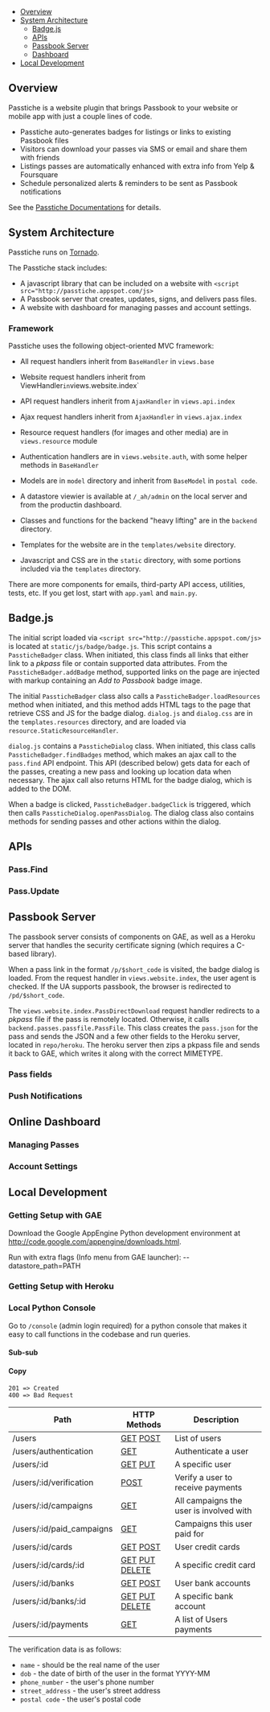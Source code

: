 <img src="http://www.passtiche.appspot.com/static/images/logo/logo_black_text_small.png" style="width:00px;"/>

* [Overview](#overview)
* [System Architecture](#system-architecture) 
    * [Badge.js](#badgejs)
    * [APIs](#apis)
    * [Passbook Server](#passes)       
    * [Dashboard](#dashboard)
* [Local Development](#local-development)


## Overview

Passtiche is a website plugin that brings Passbook to your website or mobile app with just a couple lines of code.

* Passtiche auto-generates badges for listings or links to existing Passbook files
* Visitors can download your passes via SMS or email and share them with friends
* Listings passes are automatically enhanced with extra info from Yelp & Foursquare
* Schedule personalized alerts & reminders to be sent as Passbook notifications

See the [Passtiche Documentations](http://www.passtiche.appspot.com/docs) for details.

## System Architecture

Passtiche runs on [Tornado](http://www.tornadoweb.org/). 

The Passtiche stack includes:

* A javascript library that can be included on a website with `<script src="http://passtiche.appspot.com/js>` 
* A Passbook server that creates, updates, signs, and delivers pass files.
* A website with dashboard for managing passes and account settings.

### Framework

Passtiche uses the following object-oriented MVC framework:

* All request handlers inherit from `BaseHandler` in `views.base`
* Website request handlers inherit from ViewHandler` in `views.website.index`
* API request handlers inherit from `AjaxHandler` in `views.api.index`
* Ajax request handlers inherit from `AjaxHandler` in `views.ajax.index`
* Resource request handlers (for images and other media) are in `views.resource` module
* Authentication handlers are in `views.website.auth`, with some helper methods in `BaseHandler`

* Models are in `model` directory and inherit from `BaseModel` in `postal code`.
* A datastore viewier is available at `/_ah/admin` on the local server and from the productin dashboard. 

* Classes and functions for the backend "heavy lifting" are in the `backend` directory. 

* Templates for the website are in the `templates/website` directory. 
* Javascript and CSS are in the `static` directory, with some portions included via the `templates` directory. 

There are more components for emails, third-party API access, utilities, tests, etc. If you get lost, start with `app.yaml` and `main.py`.


## Badge.js

The initial script loaded via `<script src="http://passtiche.appspot.com/js>` is located at `static/js/badge/badge.js`. 
This script contains a `PassticheBadger` class. When initiated, this class finds all links that either link to a *pkpass* file or contain supported data attributes.
From the  `PassticheBadger.addBadge` method, supported links on the page are injected with markup containing an *Add to Passbook* badge image.

The initial `PassticheBadger` class also calls a `PassticheBadger.loadResources` method when initiated, and this method adds HTML tags to the page that retrieve CSS and JS for the badge dialog. 
`dialog.js` and `dialog.css` are in the `templates.resources` directory, and are loaded via `resource.StaticResourceHandler`. 

`dialog.js` contains a `PassticheDialog` class. When initiated, this class calls `PassticheBadger.findBadges` method, which makes an ajax call to the `pass.find` API endpoint.
This API (described below) gets data for each of the passes, creating a new pass and looking up location data when necessary. The ajax call also returns HTML for the badge dialog, which is added to the DOM. 

When a badge is clicked, `PassticheBadger.badgeClick` is triggered, which then calls `PassticheDialog.openPassDialog`. 
The dialog class also contains methods for sending passes and other actions within the dialog.


## APIs

### Pass.Find

### Pass.Update

    
## Passbook Server

The passbook server consists of components on GAE, as well as a Heroku server that handles the security certificate signing (which requires a C-based library). 

When a pass link in the format `/p/$short_code` is visited, the badge dialog is loaded. 
From the request handler in  `views.website.index`, the user agent is checked. If the UA supports passbook, the browser is redirected to `/pd/$short_code`. 

The `views.website.index.PassDirectDownload` request handler redirects to a *pkpass* file if the pass is remotely located. 
Otherwise, it calls `backend.passes.passfile.PassFile`. This class creates the `pass.json` for the pass and sends the JSON and a few other fields to the Heroku server, located in `repo/heroku`.
The heroku server then zips a pkpass file and sends it back to GAE, which writes it along with the correct MIMETYPE. 

### Pass fields

### Push Notifications


## Online Dashboard 

### Managing Passes

### Account Settings


## Local Development

### Getting Setup with GAE

Download the Google AppEngine Python development environment at http://code.google.com/appengine/downloads.html.

Run with extra flags (Info menu from GAE launcher):
	--datastore_path=PATH

### Getting Setup with Heroku 

### Local Python Console

Go to `/console` (admin login required) for a python console that makes it easy to call functions in the codebase and run queries. 




#### Sub-sub

#### Copy

    201 => Created
    400 => Bad Request
    

<table>
    <thead>
        <tr>
            <th>Path</th>
            <th>HTTP Methods</th>
            <th>Description</th>
        </tr>
    </thead>
    <tbody>
        <tr>
            <td>/users</td>
            <td>
                <a href="#list-users">GET</a>
                <a href="#create-user">POST</a> </td>
            <td> List of users </td>
        </tr>
        <tr>
            <td>/users/authentication</td>
            <td>
                <a href="#authenticate-user">GET</a>
            </td>
            <td> Authenticate a user</td>
        </tr>
        <tr>
            <td>/users/:id</td>
            <td>
                <a href="#get-user">GET</a>
                <a href="#update-user">PUT</a>
            </td>
            <td> A specific user </td>
        </tr>
        <tr>
            <td>/users/:id/verification</td>
            <td>
                <a href="#verify-user">POST</a>
            </td>
            <td> Verify a user to receive payments </td>
        </tr>
        <tr>
            <td>/users/:id/campaigns</td>
            <td>
                <a href="#get-passes">GET</a>
            </td>
            <td> All campaigns the user is involved with </td>
        </tr>
        <tr>
            <td>/users/:id/paid_campaigns</td>
            <td>
                <a href="#get-user-paid-campaigns">GET</a>
            </td>
            <td> Campaigns this user paid for </td>
        </tr>
        <tr>
            <td>/users/:id/cards</td>
            <td>
                <a href="#list-dashboard">GET</a>
                <a href="#create-user-card">POST</a>
            </td>
            <td>User credit cards</td>
        </tr>
        <tr>
            <td>/users/:id/cards/:id</td>
            <td>
                <a href="#get-user-card">GET</a>
                <a href="#update-user-card">PUT</a>
                <a href="#delete-user-card">DELETE</a>
            </td>
            <td>A specific credit card</td>
        </tr>
        <tr>
            <td>/users/:id/banks</td>
            <td>
                <a href="#list-user-banks">GET</a>
                <a href="#create-user-bank">POST</a>
            </td>
            <td>User bank accounts</td>
        </tr>
        <tr>
            <td>/users/:id/banks/:id</td>
            <td>
                <a href="#get-user-bank">GET</a>
                <a href="#update-user-bank">PUT</a>
                <a href="#delete-user-bank">DELETE</a>
            </td>
            <td>A specific bank account</td>
        </tr>
        <tr>
            <td>/users/:id/payments</td>
            <td>
                <a href="#list-user-payments">GET</a>
            </td>
            <td> A list of Users payments</td>
        </tr>
    </tbody>
</table>


The verification data is as follows:

* `name` - should be the real name of the user
* `dob` - the date of birth of the user in the format YYYY-MM
* `phone_number` - the user's phone number
* `street_address` - the user's street address
* `postal code` - the user's postal code

